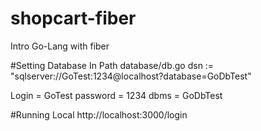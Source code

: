 # shopcart-fiber
Intro Go-Lang with fiber

#Setting Database In Path database/db.go
dsn := "sqlserver://GoTest:1234@localhost?database=GoDbTest"

Login = GoTest
password = 1234
dbms = GoDbTest

#Running Local
http://localhost:3000/login
